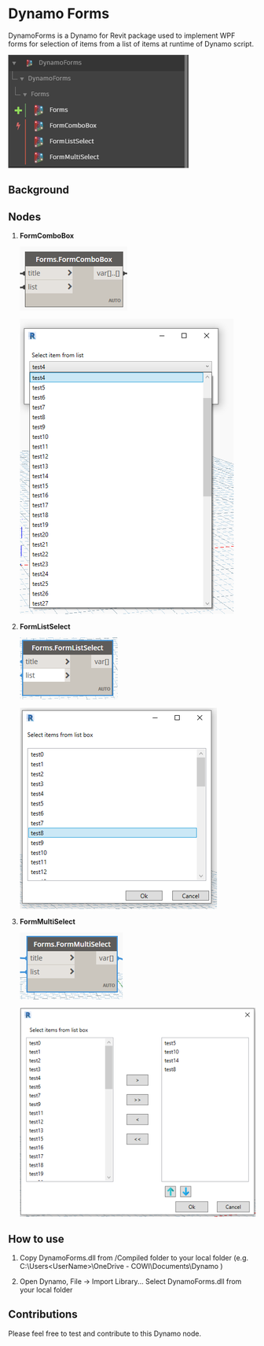 # Dynamo Forms
DynamoForms is a Dynamo for Revit package used to implement WPF forms for selection of items from a list of items at runtime of Dynamo script.

![DynamoFormsNodes](Assets/DynamoFormsPackage.PNG)

## Background


## Nodes
1. **FormComboBox** 

    ![ComboBoxNode](Assets/comboBoxNode.PNG)

    ![ComboBoxForm](Assets/comboBoxForm.PNG)

2. **FormListSelect**

    ![ListSelectNode](Assets/ListSelectNode.PNG)
    
    ![ListSelectForm](Assets/ListBoxForm.PNG)

3. **FormMultiSelect**

    ![MultiSelectNode](Assets/multiSelectListNode.PNG)
    
    ![MultiSelectForm](Assets/MultiSelectForm.PNG)
    
## How to use
1. Copy DynamoForms.dll from /Compiled folder to your local folder (e.g. C:\Users\<UserName>\OneDrive - COWI\Documents\Dynamo )

2. Open Dynamo, File -> Import Library...
    Select DynamoForms.dll from your local folder
    
## Contributions
Please feel free to test and contribute to this Dynamo node.
    